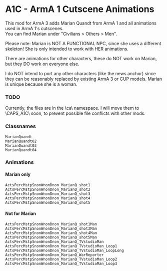 # A1C - ArmA 1 Cutscene Animations
This mod for ArmA 3 adds Marian Quandt from ArmA 1 and all animations used in ArmA 1's cutscenes.  
You can find Marian under "Civilians > Others > Men".  

Please note: Marian is NOT A FUNCTIONAL NPC, since she uses a different skeleton! 
She is only intended to work with HER animations.  

There are animations for other characters, these do NOT work on Marian, but they DO work on everyone else.

I do NOT intend to port any other characters (like the news anchor) since they can be reasonably replaced by existing ArmA 3 or CUP models.
Marian is unique because she is a woman.

### TODO
Currently, the files are in the \ca\ namespace. I will move them to \CAPS_A1C\ soon, to prevent possible file conflicts with other mods.

### Classnames
`MarianQuandt`  
`MarianQuandt02`  
`MarianQuandt03`   
`MarianQuandt04`  

### Animations
#### Marian only
`ActsPercMstpSnonWnonDnon_MarianQ_shot1`
`ActsPercMstpSnonWnonDnon_MarianQ_shot2`
`ActsPercMstpSnonWnonDnon_MarianQ_shot3`
`ActsPercMstpSnonWnonDnon_MarianQ_shot4`
`ActsPercMstpSnonWnonDnon_MarianQ_shot5`

#### Not for Marian
`ActsPercMstpSnonWnonDnon_MarianQ_shot1Man`
`ActsPercMstpSnonWnonDnon_MarianQ_shot3Man`
`ActsPercMstpSnonWnonDnon_MarianQ_shot4Man`
`ActsPercMstpSnonWnonDnon_MarianQ_shot5Man`
`ActsPercMstpSnonWnonDnon_MarianQ_TVstudioMan`
`ActsPercMstpSnonWnonDnon_MarianQ_TVstudioMan_Loop1`
`ActsPercMstpSnonWnonDnon_MarianQ_TVstudioMan_LoopLong`
`ActsPercMstpSnonWnonDnon_MarianQ_WarReporter`
`ActsPercMstpSnonWnonDnon_MarianQ_TVstudioMan_Loop2`
`ActsPercMstpSnonWnonDnon_MarianQ_TVstudioMan_Loop3`
